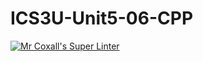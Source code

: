 # ICS3U-Unit5-06-CPP

[![Mr Coxall's Super Linter](https://github.com/Feyi-Akomolafe/ICS3U-Unit5-06-CPP/workflows/Mr%20Coxall's%20Super%20Linter/badge.svg)](https://github.com/Feyi-Akomolafe/Feyi-Akomolafe/ICS3U-Unit5-06-CPP/actions/)

